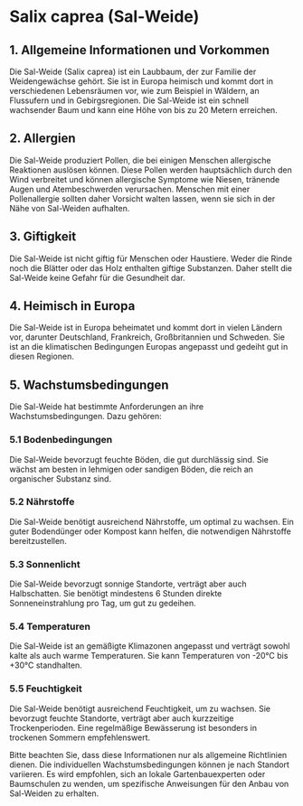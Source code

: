 # Salix caprea (Sal-Weide)

## 1. Allgemeine Informationen und Vorkommen
Die Sal-Weide (Salix caprea) ist ein Laubbaum, der zur Familie der Weidengewächse gehört. Sie ist in Europa heimisch und kommt dort in verschiedenen Lebensräumen vor, wie zum Beispiel in Wäldern, an Flussufern und in Gebirgsregionen. Die Sal-Weide ist ein schnell wachsender Baum und kann eine Höhe von bis zu 20 Metern erreichen.

## 2. Allergien
Die Sal-Weide produziert Pollen, die bei einigen Menschen allergische Reaktionen auslösen können. Diese Pollen werden hauptsächlich durch den Wind verbreitet und können allergische Symptome wie Niesen, tränende Augen und Atembeschwerden verursachen. Menschen mit einer Pollenallergie sollten daher Vorsicht walten lassen, wenn sie sich in der Nähe von Sal-Weiden aufhalten.

## 3. Giftigkeit
Die Sal-Weide ist nicht giftig für Menschen oder Haustiere. Weder die Rinde noch die Blätter oder das Holz enthalten giftige Substanzen. Daher stellt die Sal-Weide keine Gefahr für die Gesundheit dar.

## 4. Heimisch in Europa
Die Sal-Weide ist in Europa beheimatet und kommt dort in vielen Ländern vor, darunter Deutschland, Frankreich, Großbritannien und Schweden. Sie ist an die klimatischen Bedingungen Europas angepasst und gedeiht gut in diesen Regionen.

## 5. Wachstumsbedingungen
Die Sal-Weide hat bestimmte Anforderungen an ihre Wachstumsbedingungen. Dazu gehören:

### 5.1 Bodenbedingungen
Die Sal-Weide bevorzugt feuchte Böden, die gut durchlässig sind. Sie wächst am besten in lehmigen oder sandigen Böden, die reich an organischer Substanz sind.

### 5.2 Nährstoffe
Die Sal-Weide benötigt ausreichend Nährstoffe, um optimal zu wachsen. Ein guter Bodendünger oder Kompost kann helfen, die notwendigen Nährstoffe bereitzustellen.

### 5.3 Sonnenlicht
Die Sal-Weide bevorzugt sonnige Standorte, verträgt aber auch Halbschatten. Sie benötigt mindestens 6 Stunden direkte Sonneneinstrahlung pro Tag, um gut zu gedeihen.

### 5.4 Temperaturen
Die Sal-Weide ist an gemäßigte Klimazonen angepasst und verträgt sowohl kalte als auch warme Temperaturen. Sie kann Temperaturen von -20°C bis +30°C standhalten.

### 5.5 Feuchtigkeit
Die Sal-Weide benötigt ausreichend Feuchtigkeit, um zu wachsen. Sie bevorzugt feuchte Standorte, verträgt aber auch kurzzeitige Trockenperioden. Eine regelmäßige Bewässerung ist besonders in trockenen Sommern empfehlenswert.

Bitte beachten Sie, dass diese Informationen nur als allgemeine Richtlinien dienen. Die individuellen Wachstumsbedingungen können je nach Standort variieren. Es wird empfohlen, sich an lokale Gartenbauexperten oder Baumschulen zu wenden, um spezifische Anweisungen für den Anbau von Sal-Weiden zu erhalten.
